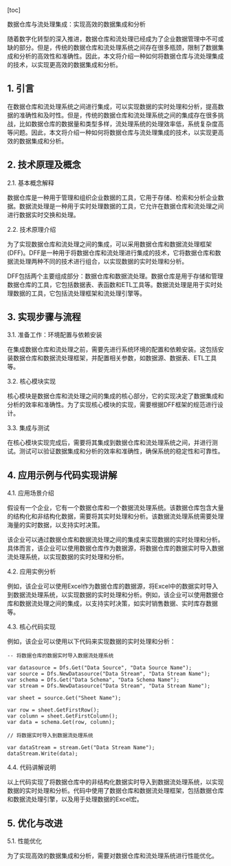 
[toc]                    
                
                
数据仓库与流处理集成：实现高效的数据集成和分析

随着数字化转型的深入推进，数据仓库和流处理已经成为了企业数据管理中不可或缺的部分。但是，传统的数据仓库和流处理系统之间存在很多瓶颈，限制了数据集成和分析的高效性和准确性。因此，本文将介绍一种如何将数据仓库与流处理集成的技术，以实现更高效的数据集成和分析。

## 1. 引言

在数据仓库和流处理系统之间进行集成，可以实现数据的实时处理和分析，提高数据的准确性和及时性。但是，传统的数据仓库和流处理系统之间的集成存在很多挑战，比如数据仓库的数据量和类型多样，流处理系统的处理效率低，系统复杂度高等问题。因此，本文将介绍一种如何将数据仓库与流处理集成的技术，以实现更高效的数据集成和分析。

## 2. 技术原理及概念

2.1. 基本概念解释

数据仓库是一种用于管理和组织企业数据的工具，它用于存储、检索和分析企业数据。数据流处理是一种用于实时处理数据的工具，它允许在数据仓库和流处理之间进行数据实时交换和处理。

2.2. 技术原理介绍

为了实现数据仓库和流处理之间的集成，可以采用数据仓库和数据流处理框架(DFF)。DFF是一种用于将数据仓库和流处理进行集成的技术，它将数据仓库和数据流处理两种不同的技术进行组合，以实现数据的实时处理和分析。

DFF包括两个主要组成部分：数据仓库和数据流处理。数据仓库是用于存储和管理数据仓库的工具，它包括数据表、表函数和ETL工具等。数据流处理是用于实时处理数据的工具，它包括流处理框架和流处理引擎等。

## 3. 实现步骤与流程

3.1. 准备工作：环境配置与依赖安装

在集成数据仓库和流处理之前，需要先进行系统环境的配置和依赖安装。这包括安装数据仓库和数据流处理框架，并配置相关参数，如数据源、数据表、ETL工具等。

3.2. 核心模块实现

核心模块是数据仓库和流处理之间的集成的核心部分，它的实现决定了数据集成和分析的效率和准确性。为了实现核心模块的实现，需要根据DFF框架的规范进行设计。

3.3. 集成与测试

在核心模块实现完成后，需要将其集成到数据仓库和流处理系统之间，并进行测试。测试可以验证数据集成和分析的效率和准确性，确保系统的稳定性和可靠性。

## 4. 应用示例与代码实现讲解

4.1. 应用场景介绍

假设有一个企业，它有一个数据仓库和一个数据流处理系统。该数据仓库包含大量的结构化和非结构化数据，需要将其实时处理和分析。该数据流处理系统需要处理海量的实时数据，以支持实时决策。

该企业可以通过数据仓库和数据流处理之间的集成来实现数据的实时处理和分析。具体而言，该企业可以使用数据仓库作为数据源，将数据仓库的数据实时导入数据流处理系统，以实现数据的实时处理和分析。

4.2. 应用实例分析

例如，该企业可以使用Excel作为数据仓库的数据源，将Excel中的数据实时导入到数据流处理系统，以实现数据的实时处理和分析。例如，该企业可以使用数据仓库和数据流处理之间的集成，以支持实时决策，如实时销售数据、实时库存数据等。

4.3. 核心代码实现

例如，该企业可以使用以下代码来实现数据的实时处理和分析：

```
-- 将数据仓库的数据实时导入数据流处理系统

var datasource = Dfs.Get("Data Source", "Data Source Name");
var source = Dfs.NewDatasource("Data Stream", "Data Stream Name");
var schema = Dfs.Get("Data Schema", "Data Schema Name");
var stream = Dfs.NewDatasource("Data Stream", "Data Stream Name");

var sheet = source.Get("Sheet Name");

var row = sheet.GetFirstRow();
var column = sheet.GetFirstColumn();
var data = schema.Get(row, column);

// 将数据实时导入到数据流处理系统

var dataStream = stream.Get("Data Stream Name");
dataStream.Write(data);
```

4.4. 代码讲解说明

以上代码实现了将数据仓库中的非结构化数据实时导入到数据流处理系统，以实现数据的实时处理和分析。代码中使用了数据仓库和数据流处理框架，包括数据仓库和数据流处理引擎，以及用于处理数据的Excel宏。

## 5. 优化与改进

5.1. 性能优化

为了实现高效的数据集成和分析，需要对数据仓库和流处理系统进行性能优化。

